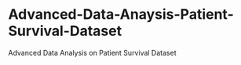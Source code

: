 # Advanced-Data-Anaysis-Patient-Survival-Dataset
Advanced Data Analysis on  Patient Survival Dataset

